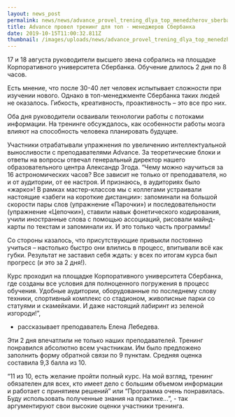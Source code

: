 ```yaml
---
layout: news_post
permalink: news/news/advance_provel_trening_dlya_top_menedzherov_sberbanka/index.html
title: Advance провел тренинг для топ - менеджеров Сбербанка
date: 2019-10-15T11:00:32.811Z
thumbnail: /images/uploads/news/advance_provel_trening_dlya_top_menedzherov_sberbanka-01.jpg
---
```

17 и 18 августа руководители высшего звена собрались на площадке Корпоративного университета Сбербанка. Обучение длилось 2 дня по 8 часов.

Есть мнение, что после 30-40 лет человек испытывает сложности при изучении нового. Однако в топ-менеджменте Сбербанка таких людей не оказалось. Гибкость, креативность, проактивность – это все про них.

Оба дня руководители осваивали технологии работы с потоками информации. На тренинге обсуждалось, как особенности работы мозга влияют на способность человека планировать будущее.

Участники отрабатывали упражнения по увеличению интеллектуальной выносливости с преподавателями Advance. За теоретические блоки и ответы на вопросы отвечал генеральный директор нашего образовательного центра Александр Згода.
“Чему можно научиться за 16 астрономических часов? Все зависит не только от преподавателя, но и от аудитории, от ее настроя. И признаюсь, в аудиториях было «жарко»! В рамках мастер-классов мы с коллегами устраивали настоящие «забеги на короткие дистанции»: запоминали на большой скорости пары слов (упражнение «Парочки») и последовательности (упражнение «Цепочки»), ставили навык фонетического кодирования, учили иностранные слова с помощью ассоциаций, рисовали майнд-карты по текстам и запоминали их. И это только часть программы!

Со стороны казалось, что присутствующие привыкли постоянно учиться – настолько быстро они влились в процесс, впитывали всё как губки. Результат не заставил себя ждать: у всех по итогам курса был прогресс (и это за 2 дня!).

Курс проходил на площадке Корпоративного университета Сбербанка, где созданы все условия для полноценного погружения в процесс обучения. Удобные аудитории, оборудованные по последнему слову техники, спортивный комплекс со стадионом, живописные парки со статуями и скамейками. И даже настоящий лабиринт из зеленой изгороди!”,
- рассказывает преподаватель Елена Лебедева.

Эти 2 дня впечатлили не только наших преподавателей. Тренинг понравился абсолютно всем участникам. Им было предложено заполнить форму обратной связи по 9 пунктам. Средняя оценка составила 9,3 балла из 10.

“11 из 10, есть желание пройти полный курс. На мой взгляд, тренинг обязателен для всех, кто имеет дело с большим объемом информации и работает с принятием решений” или “Программа очень понравилась. Буду использовать полученные знания на практике...”, - так аргументируют свои высокие оценки участники тренинга.